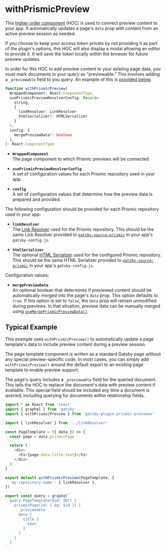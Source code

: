 # withPrismicPreview

This [higher order component][hoc] (HOC) is used to connect preview content to
your app. It automatically updates a page's `data` prop with content from an
active preview session as needed.

If you choose to keep your access token private by not providing it as part of
the plugin's options, this HOC will also display a modal allowing an editor to
provide it. It will save the token locally within the browser for future preview
updates.

In order for this HOC to add preview content to your existing page data, you
must mark documents in your query as "previewable." This involves adding a
`_previewable` field to you query. An example of this is
[provided below](#typical-example).

```typescript
function withPrismicPreview(
  WrappedComponent: React.ComponentType,
  usePrismicPreviewResolverConfig: Record<
    string,
    {
      linkResolver: LinkResolver
      htmlSerializer?: HTMLSerializer
    }
  >,
  config: {
    mergePreviewData?: boolean
  },
): React.ComponentType
```

- **`WrappedComponent`**<br/>The page component to which Prismic previews will
  be connected.

- **`usePrismicPreviewResolverConfig`**<br/>A set of configuration values for
  each Prismic repository used in your app.

- **`config`**<br/>A set of configuration values that determine how the preview
  data is prepared and provided.

The following configuration should be provided for each Prismic repository used
in your app:

- **`linkResolver`**<br/>The [Link Resolver][link-resolver] used for the Prismic
  repository. This should be the same Link Resolver provided to
  [`gatsby-source-prismic`][gsp] in your app's `gatsby-config.js`.

- **`htmlSerializer`**<br/>The optional [HTML Serializer][html-serializer] used
  for the configured Prismic repository. This should be the same HTML Serializer
  provided to [`gatsby-source-prismic`][gsp] in your app's `gatsby-config.js`.

Configuration values:

- **`mergePreviewData`**<br/>An optional boolean that determines if previewed
  content should be automatically merged into the page's `data` prop. This
  option defaults to `true`. If this option is set to `false`, the `data` prop
  will remain unmodified during previews. In that situation, preview data can be
  manually merged using
  [`useMergePrismicPreviewData()`][usemergeprismicpreviewdata].

## Typical Example

This example uses `withPrismicPreview()` to automatically update a page
template's data to include preview content during a preview session.

The page template component is written as a standard Gatsby page without any
special preview-specific code. In most cases, you can simply add
`withPrismicPreview()` around the default export to an existing page template to
enable preview support.

The page's query includes a `_previewable` field for the queried document. This
tells the HOC to replace the document's data with preview content if available.
This special field should be included any time a document is queried, including
querying for documents within relationship fields.

```javascript
import * as React from 'react'
import { graphql } from 'gatsby'
import { withPrismicPreview } from 'gatsby-plugin-prismic-previews'

import { linkResolver } from '../linkResolver'

const PageTemplate = ({ data }) => {
  const page = data.prismicPage

  return (
    <div>
      <h1>{page.data.title.text}</h1>
    </div>
  )
}

export default withPrismicPreview(PageTemplate, {
  'my-repository-name': { linkResolver },
})

export const query = graphql`
  query PageTemplate($id: ID!) {
    prismicPage(id: { eq: $id }) {
      _previewable
      data {
        title {
          text
        }
      }
    }
  }
`
```

[hoc]: https://reactjs.org/docs/higher-order-components.html
[link-resolver]: https://prismic.io/docs/technologies/link-resolver-gatsby
[gsp]: https://github.com/angeloashmore/gatsby-source-prismic
[html-serializer]:
  https://prismic.io/docs/technologies/html-serializer-javascript
[usemergeprismicpreviewdata]: ./useMergePrismicPreviewData.md
